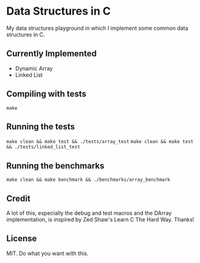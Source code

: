 # Data Structures in C

My data structures playground in which I implement some common data structures
in C.

## Currently Implemented

* Dynamic Array
* Linked List

## Compiling with tests

`make`

## Running the tests

`make clean && make test && ./tests/array_test`
`make clean && make test && ./tests/linked_list_test`

## Running the benchmarks

`make clean && make benchmark && ./benchmarks/array_benchmark`

## Credit

A lot of this, especially the debug and test macros and the DArray
implementation, is inspired by Zed Shaw's Learn C The Hard Way. Thanks!

## License

MIT. Do what you want with this.
